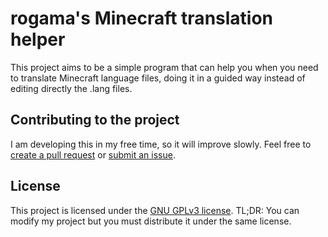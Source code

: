 # rogama's Minecraft translation helper

This project aims to be a simple program that can help you when you need to translate Minecraft language files, doing it in a guided way instead of editing directly the .lang files.

## Contributing to the project

I am developing this in my free time, so it will improve slowly. Feel free to [create a pull request](https://github.com/rogama25/minecraft-translation-helper/compare) or [submit an issue](https://github.com/rogama25/minecraft-translation-helper/issues/new).

## License

This project is licensed under the [GNU GPLv3 license](https://www.gnu.org/licenses/gpl-3.0.en.html). TL;DR: You can modify my project but you must distribute it under the same license.
